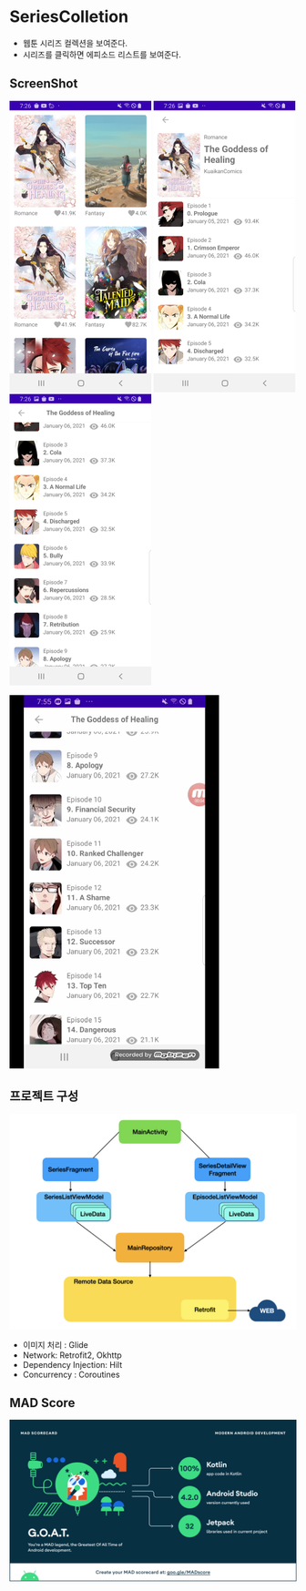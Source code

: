 # SeriesColletion

- 웹툰 시리즈 컬렉션을 보여준다. 
- 시리즈를 클릭하면 에피소드 리스트를 보여준다. 



## ScreenShot

<img src="images/screenshot1.jpg" style="zoom:50%;" />

<img src="images/screenshot2.jpg" alt="screenshot2" style="zoom:50%;" />

<img src="images/screenshot3.jpg" alt="screenshot3" style="zoom:50%;" />

![](images/header.gif)

## 프로젝트 구성 

![](images/structure.jpeg)

- 이미지 처리 : Glide
- Network: Retrofit2, Okhttp 
- Dependency Injection: Hilt
- Concurrency : Coroutines 



## MAD Score

![](images/summary.png)